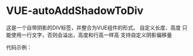 # VUE-autoAddShadowToDiv

这是一个自带阴影的DIV标签，并整合为VUE组件的形式。
自定义长度、高度
只能使用一行文字，否则会溢出，高度和行高一样高
支持自定义阴影偏移量

代码示例：
<template>
  <div id="app">
    <shadowBox content="台灯" width="200" height="40" shifting="5" selected="selected"/>
    <!--
    	content="阴影盒子的内容"
    	width="宽度（单位：像素）"
    	height="高度（单位：像素）"
    	shifting="偏移量（单位：像素）"
    	selected="被选中的状态（尚未实现）"

    	使用时请手动给shadowBox插件留出它应有的高度值
    	否则在浏览器中shadowBox插件本身的高度值是0
    -->
  </div>
</template>

<script>
import shadowBox from './components/shadowBox.vue'

export default {
  name: 'app',
  components: {
    shadowBox
  }
}
</script>

刁♥陈
加油，刁，早日找到好工作！
